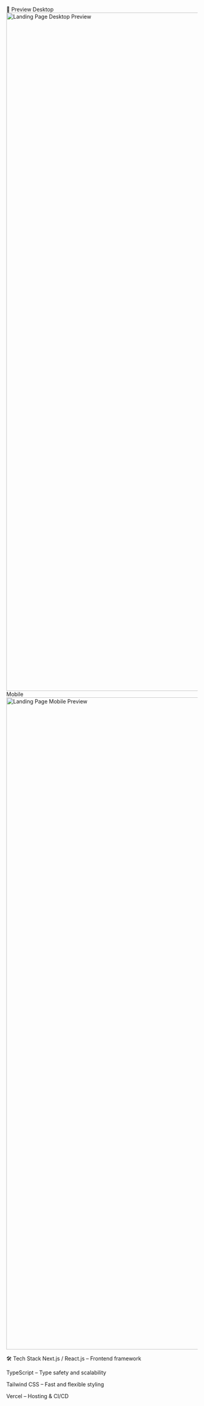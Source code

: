 📸 Preview
Desktop
<img width="1599" height="1784" alt="Landing Page Desktop Preview" src="https://github.com/user-attachments/assets/570f7cc6-477b-444d-8a05-7b86daca2cfe" />
Mobile
<img width="515" height="1715" alt="Landing Page Mobile Preview" src="https://github.com/user-attachments/assets/205ac75c-8e28-4be0-bdb9-ab15a97e92e1" />

🛠️ Tech Stack
Next.js / React.js – Frontend framework

TypeScript – Type safety and scalability

Tailwind CSS – Fast and flexible styling

Vercel – Hosting & CI/CD

